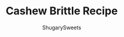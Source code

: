 ---
layout: ../../layouts/MarkdownPostLayout.astro
title: Cashew Brittle Recipe
author: ShugarySweets
pubDate: 2019-03-30
description: "Cashew Brittle made in the microwave! It couldn’t be easier, and it’s a fun twist on the classic peanut brittle."
image_url: https://www.shugarysweets.com/wp-content/uploads/2017/02/cashew-brittle-3.jpg
tags: ["Candy","American"]
calories: 87
protein: 1
carbohydrates: 16
fats: 3
fiber: 0
ingredients: ["1 cup granulated sugar","½ cup light corn syrup","1 cup salted Cashews, chopped slightly","1 teaspoon unsalted butter","1 teaspoon vanilla extract","1 teaspoon baking soda"]
serves: 24
time: "2 hours 9 minutes"
prepTime: "2 hours"
instructions: ["Lay a piece of parchment paper over a large cookie sheet. Set aside.","Combine sugar and corn syrup in a 2qt. glass bowl. Microwave (on power level 7) for 4 minutes. {I use a 1500watt microwave}","Remove and stir in cashews quickly using a rubber spatula or wooden spoon. Return to microwave and heat for 3 ½ minutes (on power level 7).","Remove and stir in butter and vanilla extract. Return to microwave for an additional 1 ½ minutes (on power level 7).","Remove and stir in baking soda, mixing until light and foamy. Pour over parchment paper and spread to desired thickness, working quickly. Allow cashew brittle to set and harden at room temperature (about 2 hours). Break into desired sized pieces and store in an airtight container for up to one week. ENJOY!"]
nutrition: ["87 calories","16 grams carbohydrates","0 milligrams cholesterol","3 grams fat","0 grams fiber","1 grams protein","1 grams saturated fat","93 milligrams sodium","14 grams sugar","0 grams trans fat","2 grams unsaturated fat"]
---